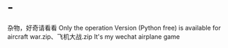 # -
杂物，好奇请看看
Only the operation Version (Python free) is available for aircraft war.zip、飞机大战.zip It's my wechat airplane game

